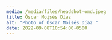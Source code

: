 ```yaml
---
media: /media/files/headshot-omd.jpeg
title: Óscar Moisés Díaz
alt: "Photo of Óscar Moisés Díaz "
date: 2022-09-08T10:54:00-0500
---
```

